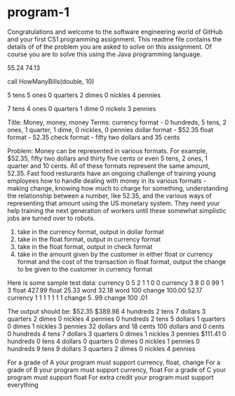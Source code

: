 # program-1
Congratulations and welcome to the software engineering world of GitHub and your first CS1 programming assignment. This readme file contains the details of of the problem you are asked to solve on this assignment. Of course you are to solve this using the Java programming language. 

55.24 74.13

call HowManyBills(double, 10)

5 tens
5 ones
0 quarters
2 dimes
0 nickles
4 pennies

7 tens
4 ones
0 quarters
1 dime
0 nickels
3 pennies

Title: Money, money, money
Terms: currency format - 0 hundreds, 5 tens, 2 ones, 1 quarter, 1 dime, 0 nickles, 0 pennies
  dollar format - $52.35
  float format - 52.35
  check format - fifty two dollars and 35 cents
  
Problem: Money can be represented in various formats. For example, $52.35, fifty two dollars and thirty five cents or even 5 tens, 2 ones, 1 quarter and 10 cents. All of these formats represent the same amount, 52.35. Fast food resturants have an ongoing challenge of training young employees how to handle dealing with money in its various formats - making change, knowing how much to charge for something, understanding the relationship between a number, like 52.35, and the various ways of representing that amount using the US monetary system. They need your help training the next generation of workers until these somewhat simplistic jobs are turned over to robots. 

1. take in the currency format, output in dollar format
2. take in the float format, output in currency format
3. take in the float format, output in check format
4. take in the amount given by the customer in either float or currency format and the cost of the transaction in float format, output the change to be given to the customer in currency format

Here is some sample test data:
currency 0 5 2 1 1 0 0
currency 3 8 0 0 99 1 3
float 427.99
float 25.33
word 32.18
word 100
change 100.00 52.17
currency 1 1 1 1 1 1 1
change 5 .99
change 100 .01

The output should be:
$52.35
$389.98
4 hundreds 2 tens 7 dollars 3 quarters 2 dimes 0 nickles 4 pennies
0 hundreds 2 tens 5 dollars 1 quarters 0 dimes 1 nickles 3 pennies
32 dollars and 18 cents
100 dollars and 0 cents
0 hundreds 4 tens 7 dollars 3 quarters 0 dimes 1 nickles 3 pennies
$111.41
0 hundreds 0 tens 4 dollars 0 quarters 0 dimes 0 nickles 1 pennies
0 hundreds 9 tens 9 dollars 3 quarters 2 dimes 0 nickles 4 pennies

For a grade of A your program must support currency, float, change
For a grade of B your program must support currency, float
For a grade of C your program must support float
For extra credit your program must support everything


